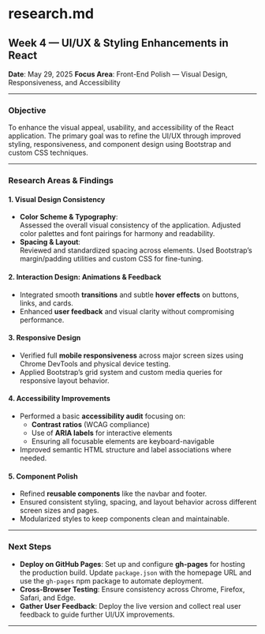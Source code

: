 # research.md

## Week 4 — UI/UX & Styling Enhancements in React

**Date**: May 29, 2025
**Focus Area**: Front-End Polish — Visual Design, Responsiveness, and Accessibility

---

### Objective

To enhance the visual appeal, usability, and accessibility of the React application. The primary goal was to refine the UI/UX through improved styling, responsiveness, and component design using Bootstrap and custom CSS techniques.

---

### Research Areas & Findings

#### 1. Visual Design Consistency

- **Color Scheme & Typography**:  
  Assessed the overall visual consistency of the application. Adjusted color palettes and font pairings for harmony and readability.
- **Spacing & Layout**:  
  Reviewed and standardized spacing across elements. Used Bootstrap’s margin/padding utilities and custom CSS for fine-tuning.

#### 2. Interaction Design: Animations & Feedback

- Integrated smooth **transitions** and subtle **hover effects** on buttons, links, and cards.
- Enhanced **user feedback** and visual clarity without compromising performance.

#### 3. Responsive Design

- Verified full **mobile responsiveness** across major screen sizes using Chrome DevTools and physical device testing.
- Applied Bootstrap’s grid system and custom media queries for responsive layout behavior.

#### 4. Accessibility Improvements

- Performed a basic **accessibility audit** focusing on:
  - **Contrast ratios** (WCAG compliance)
  - Use of **ARIA labels** for interactive elements
  - Ensuring all focusable elements are keyboard-navigable
- Improved semantic HTML structure and label associations where needed.

#### 5. Component Polish

- Refined **reusable components** like the navbar and footer.
- Ensured consistent styling, spacing, and layout behavior across different screen sizes and pages.
- Modularized styles to keep components clean and maintainable.

---

### Next Steps

- **Deploy on GitHub Pages**: Set up and configure **gh-pages** for hosting the production build. Update `package.json` with the homepage URL and use the `gh-pages` npm package to automate deployment.
- **Cross-Browser Testing**: Ensure consistency across Chrome, Firefox, Safari, and Edge.
- **Gather User Feedback**: Deploy the live version and collect real user feedback to guide further UI/UX improvements.

---
